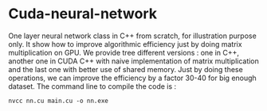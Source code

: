 # Cuda-neural-network


One layer neural network class in C++ from scratch, for illustration purpose only. It show how to improve algorithmic efficiency just by doing matrix multiplication on GPU. We provide tree different versions : one in C++, another one in CUDA C++ with naive implementation of matrix multiplication and the last one with better use of shared memory. Just by doing these operations, we can improve the efficiency by a factor 30-40 for big enough dataset. The command line to compile the code is :

```console
nvcc nn.cu main.cu -o nn.exe
```
